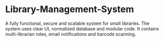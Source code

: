 # Library-Management-System
A fully functional, secure and scalable system for small libraries. The system uses clear UI, normalized database and modular code. It contains multi-librarian roles, email notifications and barcode scanning.
